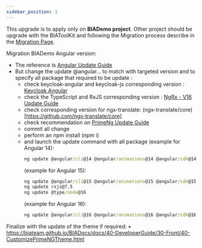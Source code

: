 ```yaml
---
sidebar_position: 1
---
```


This upgrade is to apply only on **BIADemo project**.
Other project should be upgrade with the BIAToolKit and following the Migration process describe in the [Migration Page](../MIGRATION.md).


Migration BIADemo Angular version:
- The reference is [Angular Update Guide](https://update.angular.io/)
- But change the update @angular... to match with targeted version and to specify all package that required to be update :
  - check keycloak-angular and keycloak-js corresponding version : [Keycloak Angular](https://www.npmjs.com/package/keycloak-angular)
  - check the TypeScript and RxJS corresponding version : [NgRx - V16 Update Guide](https://ngrx.io/guide/migration/v16)
  - check corresponding version for ngx-translate: (ngx-translate/core)[https://github.com/ngx-translate/core]
  - check recommendation on [PrimeNg Update Guide](https://github.com/primefaces/primeng/wiki/Migration-Guide)
  - commit all change
  - perform an npm install (npm i)
  - and launch the update command with all package 
    (example for Angular 14):
    ```cmd
    ng update @angular/cli@14 @angular/animations@14 @angular/cdk@14 @angular/common@14 @angular/compiler@14 @angular/core@14 @angular/forms@14 @angular/platform-browser@14 @angular/platform-browser-dynamic@14 @angular/router@14 @angular/service-worker@14 @ngrx/effects@14 @ngrx/entity@14 @ngrx/store@14 @ngx-translate/core@14 keycloak-angular@12 keycloak-js@19 primeng@14 @angular-eslint/schematics@14
    ```
    (example for Angular 15):
    ```cmd
    ng update @angular/cli@15 @angular/animations@15 @angular/cdk@15 @angular/common@15 @angular/compiler@15 @angular/core@15 @angular/forms@15 @angular/platform-browser@15 @angular/platform-browser-dynamic@15 @angular/router@15 @angular/service-worker@15 @ngrx/effects@15 @ngrx/entity@15 @ngrx/store@15 @ngx-translate/core@14 keycloak-angular@13 keycloak-js@21 primeng@15 @angular-eslint/schematics@15 typescript@4.8.4 
    ng update rxjs@7.5 
    ng update @type/node@16
    ```
    (example for Angular 16):
    ```cmd
    ng update @angular/cli@16 @angular/animations@16 @angular/cdk@16 @angular/common@16 @angular/compiler@16 @angular/core@16 @angular/forms@16 @angular/platform-browser@16 @angular/platform-browser-dynamic@16 @angular/router@16 @angular/service-worker@16 @ngrx/effects@16 @ngrx/entity@16 @ngrx/store@16 @ngx-translate/core@15 keycloak-angular@14 keycloak-js@21 primeng@16 @angular-eslint/schematics@16 typescript@5 

    ```
Finalize with the update of the theme if required:
•	https://biateam.github.io/BIADocs/docs/40-DeveloperGuide/30-Front/40-CustomizePrimeNGTheme.html



